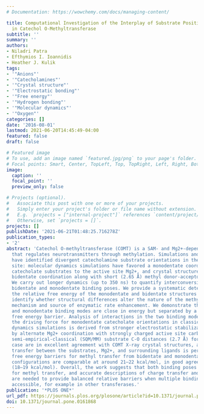 ```yaml
---
# Documentation: https://wowchemy.com/docs/managing-content/

title: Computational Investigation of the Interplay of Substrate Positioning and Reactivity
  in Catechol O-Methyltransferase
subtitle: ''
summary: ''
authors:
- Niladri Patra
- Efthymios I. Ioannidis
- Heather J. Kulik
tags:
- '"Anions"'
- '"Catecholamines"'
- '"Crystal structure"'
- '"Electrostatic bonding"'
- '"Free energy"'
- '"Hydrogen bonding"'
- '"Molecular dynamics"'
- '"Oxygen"'
categories: []
date: '2016-08-01'
lastmod: 2021-06-20T14:45:49-04:00
featured: false
draft: false

# Featured image
# To use, add an image named `featured.jpg/png` to your page's folder.
# Focal points: Smart, Center, TopLeft, Top, TopRight, Left, Right, BottomLeft, Bottom, BottomRight.
image:
  caption: ''
  focal_point: ''
  preview_only: false

# Projects (optional).
#   Associate this post with one or more of your projects.
#   Simply enter your project's folder or file name without extension.
#   E.g. `projects = ["internal-project"]` references `content/project/deep-learning/index.md`.
#   Otherwise, set `projects = []`.
projects: []
publishDate: '2021-06-21T01:48:25.716278Z'
publication_types:
- '2'
abstract: 'Catechol O-methyltransferase (COMT) is a SAM- and Mg2+-dependent methyltransferase
  that regulates neurotransmitters through methylation. Simulations and experiments
  have identified divergent catecholamine substrate orientations in the COMT active
  site: molecular dynamics simulations have favored a monodentate coordination of
  catecholate substrates to the active site Mg2+, and crystal structures instead preserve
  bidentate coordination along with short (2.65 Å) methyl donor-acceptor distances.
  We carry out longer dynamics (up to 350 ns) to quantify interconversion between
  bidentate and monodentate binding poses. We provide a systematic determination of
  the relative free energy of the monodentate and bidentate structures in order to
  identify whether structural differences alter the nature of the methyl transfer
  mechanism and source of enzymatic rate enhancement. We demonstrate that the bidentate
  and monodentate binding modes are close in energy but separated by a 7 kcal/mol
  free energy barrier. Analysis of interactions in the two binding modes reveals that
  the driving force for monodentate catecholate orientations in classical molecular
  dynamics simulations is derived from stronger electrostatic stabilization afforded
  by alternate Mg2+ coordination with strongly charged active site carboxylates. Mixed
  semi-empirical-classical (SQM/MM) substrate C-O distances (2.7 Å) for the bidentate
  case are in excellent agreement with COMT X-ray crystal structures, as long as charge
  transfer between the substrates, Mg2+, and surrounding ligands is permitted. SQM/MM
  free energy barriers for methyl transfer from bidentate and monodentate catecholate
  configurations are comparable at around 21–22 kcal/mol, in good agreement with experiment
  (18–19 kcal/mol). Overall, the work suggests that both binding poses are viable
  for methyl transfer, and accurate descriptions of charge transfer and electrostatics
  are needed to provide balanced relative barriers when multiple binding poses are
  accessible, for example in other transferases.'
publication: '*PLOS ONE*'
url_pdf: https://journals.plos.org/plosone/article?id=10.1371/journal.pone.0161868
doi: 10.1371/journal.pone.0161868
---
```

